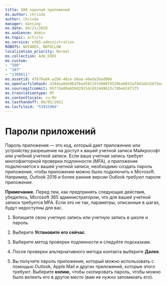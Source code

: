 ```yaml
---
title: 500 паролей приложений
ms.author: chrisda
author: chrisda
manager: dansimp
ms.date: 04/21/2020
ms.audience: Admin
ms.topic: article
ms.service: o365-administration
ROBOTS: NOINDEX, NOFOLLOW
localization_priority: Normal
ms.collection: Adm_O365
ms.custom:
- "500"
- "387"
- "1300011"
ms.assetid: 4f670a84-a2b8-48ce-b0aa-a9ada3bad066
ms.openlocfilehash: a384ea0de9b4f6ed58215fd988f9520ba0031af041eb326fda467b80d28406ee
ms.sourcegitcommit: b5f7da89a650d2915dc652449623c78be6247175
ms.translationtype: MT
ms.contentlocale: ru-RU
ms.lasthandoff: 08/05/2021
ms.locfileid: "53931966"
---
```

# <a name="app-passwords"></a>Пароли приложений

Пароль приложения — это код, который дает приложению или устройству разрешение на доступ к вашей учетной записи Майкрософт или учебной учетной записи. Если ваша учетная запись требует многофакторной проверки подлинности (MFA), а приложение подключается к вашей учетной записи, необходимо создать пароль приложения, чтобы приложение можно было подключить к Microsoft. Например, Outlook 2016 и более ранние версии Outlook требуют пароля приложения.

 **Примечание.** Перед тем, как предпринять следующие действия, убедитесь, Microsoft 365 администратором, что для вашей учетной записи требуется MFA. Если это не так, параметры, описанные в шагах, будут недоступны для вас.

1. Вопишите свою учетную запись или учетную запись в школе и пароль.

2. Выберите **Установите его сейчас**.

3. Выберите метод проверки подлинности и следуйте подсказкам.

4. После проверки альтернативного метода контакта выберите **Далее**.

5. Вы получите пароль приложения, который можно использовать с помощью Outlook, Apple Mail и других приложений, которые этого требуют. Выберите **копию,** чтобы скопировать пароль, чтобы можно было вклеить его в другое место (вам не нужно запоминать его).
